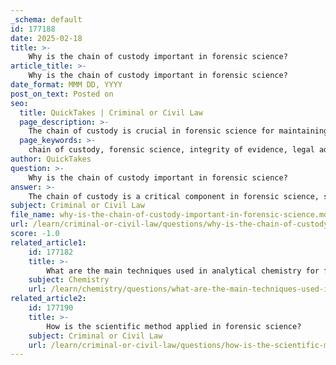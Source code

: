 ```yaml
---
_schema: default
id: 177188
date: 2025-02-18
title: >-
    Why is the chain of custody important in forensic science?
article_title: >-
    Why is the chain of custody important in forensic science?
date_format: MMM DD, YYYY
post_on_text: Posted on
seo:
  title: QuickTakes | Criminal or Civil Law
  page_description: >-
    The chain of custody is crucial in forensic science for maintaining evidence integrity, ensuring legal admissibility, and establishing accountability, enabling reproducibility and clear communication in legal contexts.
  page_keywords: >-
    chain of custody, forensic science, integrity of evidence, legal admissibility, accountability, reproducibility, scientific evidence, evidence handling, courtroom procedures, evidence integrity
author: QuickTakes
question: >-
    Why is the chain of custody important in forensic science?
answer: >-
    The chain of custody is a critical component in forensic science, serving several important functions that ensure the integrity and reliability of evidence throughout the legal process. Here are the key reasons why the chain of custody is essential:\n\n1. **Integrity of Evidence**: The chain of custody documents the handling of evidence from the moment it is collected until it is presented in court. This process helps to ensure that the evidence has not been altered, tampered with, or contaminated. Maintaining a clear and documented chain of custody is vital for establishing the authenticity of the evidence.\n\n2. **Legal Admissibility**: In legal proceedings, evidence must be admissible in court. A well-documented chain of custody provides a clear record that can be presented to the court, demonstrating that the evidence has been handled properly. This is crucial for meeting legal standards, such as the Frye and Daubert standards, which assess the admissibility of scientific evidence.\n\n3. **Accountability**: The chain of custody assigns responsibility to individuals who handle the evidence at each stage. This accountability helps to prevent mishandling and ensures that any potential issues can be traced back to the responsible party. It also serves as a deterrent against misconduct.\n\n4. **Reproducibility**: Forensic science relies on reproducibility and reliability. A documented chain of custody allows other forensic experts to verify the handling and analysis of the evidence, ensuring that the results can be reproduced and validated by independent parties.\n\n5. **Communication of Scientific Evidence**: Effective communication of scientific evidence to non-scientists, such as jurors, is essential in legal contexts. A clear chain of custody helps to build trust in the evidence presented, as it provides a transparent account of how the evidence was collected, preserved, and analyzed.\n\n6. **Historical Context**: High-profile cases, such as the O.J. Simpson trial, have highlighted the challenges of maintaining and communicating the chain of custody. Issues in these cases have underscored the importance of rigorous evidence handling practices to prevent doubt and ensure justice.\n\nIn summary, the chain of custody is vital for maintaining the integrity of evidence, ensuring legal admissibility, establishing accountability, enabling reproducibility, and effectively communicating scientific evidence in the courtroom. Its importance cannot be overstated in the context of forensic science and the legal system.
subject: Criminal or Civil Law
file_name: why-is-the-chain-of-custody-important-in-forensic-science.md
url: /learn/criminal-or-civil-law/questions/why-is-the-chain-of-custody-important-in-forensic-science
score: -1.0
related_article1:
    id: 177182
    title: >-
        What are the main techniques used in analytical chemistry for forensic analysis?
    subject: Chemistry
    url: /learn/chemistry/questions/what-are-the-main-techniques-used-in-analytical-chemistry-for-forensic-analysis
related_article2:
    id: 177190
    title: >-
        How is the scientific method applied in forensic science?
    subject: Criminal or Civil Law
    url: /learn/criminal-or-civil-law/questions/how-is-the-scientific-method-applied-in-forensic-science
---
```


&nbsp;